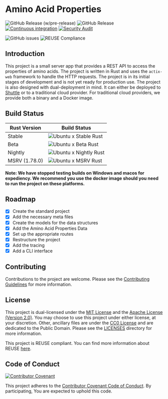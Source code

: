 <!--
SPDX-FileCopyrightText: 2023 - 2025 Ali Sajid Imami

SPDX-License-Identifier: Apache-2.0
SPDX-License-Identifier: MIT
-->

# Amino Acid Properties

![GitHub Release (w/pre-release)](https://img.shields.io/github/v/release/AliSajid/aaprop?include_prereleases&logo=semantic-release)
![GitHub Release](https://img.shields.io/github/v/release/AliSajid/aaprop?logo=semantic-release)
[![Continuous integration](https://github.com/AliSajid/aaprop/actions/workflows/ci.yaml/badge.svg)](https://github.com/AliSajid/aaprop/actions/workflows/ci.yaml)
[![Security Audit](https://github.com/AliSajid/aaprop/actions/workflows/audit.yaml/badge.svg?branch=main)](https://github.com/AliSajid/aaprop/actions/workflows/audit.yaml)

![GitHub issues](https://img.shields.io/github/issues/AliSajid/aaprop)
![REUSE Compliance](https://img.shields.io/reuse/compliance/github.com%2FAliSajid%2Faaprop)

## Introduction

This project is a small server app that provides a REST API to access the properties of amino acids. The project is written in Rust and uses the `actix-web` framework to handle the HTTP requests. The project is in its initial stages of development and is not yet ready for production use. The project is also designed with dual-deployment in mind. It can either be deployed to [Shuttle](https://shuttle.dev) or to a traditional cloud provider. For traditional cloud providers, we provide both a binary and a Docker image.

## Build Status

| Rust Version  | Build Status                                                                                                                                                       |
| ------------- | ------------------------------------------------------------------------------------------------------------------------------------------------------------------ |
| Stable        | ![Ubuntu x Stable Rust](https://img.shields.io/endpoint?url=https://gist.githubusercontent.com/AliSajid/625c1d8a63a7cbb926f8828d97d850b1/raw/ubuntu-stable.json)   |
| Beta          | ![Ubuntu x Beta Rust](https://img.shields.io/endpoint?url=https://gist.githubusercontent.com/AliSajid/625c1d8a63a7cbb926f8828d97d850b1/raw/ubuntu-beta.json)       |
| Nightly       | ![Ubuntu x Nightly Rust](https://img.shields.io/endpoint?url=https://gist.githubusercontent.com/AliSajid/625c1d8a63a7cbb926f8828d97d850b1/raw/ubuntu-nightly.json) |
| MSRV (1.78.0) | ![Ubuntu x MSRV Rust](https://img.shields.io/endpoint?url=https://gist.githubusercontent.com/AliSajid/625c1d8a63a7cbb926f8828d97d850b1/raw/ubuntu-msrv.json)       |

**Note: We have stopped testing builds on Windows and macos for expediency. We recommend you use the docker image should you need to run the project on these platforms.**

## Roadmap

- [x] Create the standard project
- [x] Add the necessary meta files
- [x] Create the models for the data structures
- [x] Add the Amino Acid Properties Data
- [x] Set up the appropriate routes
- [x] Restructure the project
- [x] Add the tracing
- [x] Add a CLI interface

## Contributing

Contributions to the project are welcome. Please see the [Contributing Guidelines](CONTRIBUTING.md) for more information.

## License

This project is dual-licensed under the [MIT License](LICENSES/MIT.txt) and the [Apache License (Version 2.0)](LICENSES/Apache-2.0.txt). You may choose to use this project under either license, at your discretion. Other, ancillary files are under the [CC0 License](LICENSES/CC0-1.0.txt) and are dedicated to the Public Domain. Please see the [LICENSES](LICENSES) directory for more information.

This project is REUSE compliant. You can find more information about REUSE [here](https://reuse.software/).

## Code of Conduct

[![Contributor Covenant](https://img.shields.io/badge/Contributor%20Covenant-2.1-4baaaa.svg)](CODE_OF_CONDUCT.md)

<!-- vale write-good.Passive = NO -->
<!-- vale Google.Passive = NO -->

This project adheres to the [Contributor Covenant Code of Conduct](CODE_OF_CONDUCT.md). By participating, You are expected to uphold this code.

<!-- vale Google.Passive = YES -->
<!-- vale write-good.Passive = YES -->
